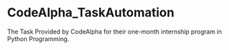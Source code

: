 # CodeAlpha_TaskAutomation
The Task Provided by CodeAlpha for their one-month internship program in Python Programming.
